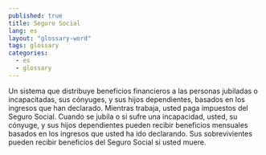```yaml
---
published: true
title: Seguro Social
lang: es
layout: "glossary-word"
tags: glossary
categories:
  - es
  - glossary
---
```


Un sistema que distribuye beneficios financieros a las personas jubiladas o incapacitadas, sus cónyuges, y sus hijos dependientes, basados en los ingresos que han declarado. Mientras trabaja, usted paga impuestos del Seguro Social. Cuando se jubila o si sufre una incapacidad, usted, su cónyuge, y sus hijos dependientes pueden  recibir beneficios mensuales basados en los ingresos que usted ha ido declarando. Sus sobrevivientes pueden recibir beneficios del Seguro Social si usted muere.
